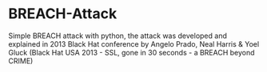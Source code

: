 # BREACH-Attack
Simple BREACH attack with python, the attack was developed and explained in 2013 Black Hat conference by Angelo Prado, Neal Harris &amp; Yoel Gluck (Black Hat USA 2013 - SSL, gone in 30 seconds - a BREACH beyond CRIME)
